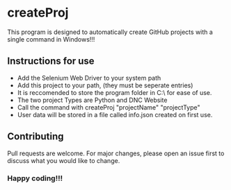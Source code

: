 # createProj
This program is designed to automatically create GitHub projects with a single command in Windows!!!
## Instructions for use
* Add the Selenium Web Driver to your system path
* Add this project to your path, (they must be seperate entries)
* It is reccomended to store the program folder in C:\ for ease of use.
* The two project Types are Python and DNC Website
* Call the command with createProj "projectName" "projectType"
* User data will be stored in a file called info.json created on first use.
## Contributing
Pull requests are welcome. For major changes, please open an issue first to discuss what you would like to change.

### Happy coding!!!
